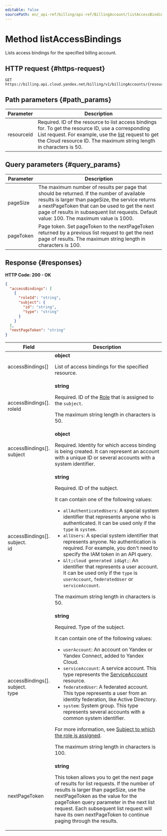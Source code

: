 ```yaml
---
editable: false
sourcePath: en/_api-ref/billing/api-ref/BillingAccount/listAccessBindings.md
---
```


# Method listAccessBindings
Lists access bindings for the specified billing account.
 

 
## HTTP request {#https-request}
```
GET https://billing.api.cloud.yandex.net/billing/v1/billingAccounts/{resourceId}:listAccessBindings
```
 
## Path parameters {#path_params}
 
Parameter | Description
--- | ---
resourceId | Required. ID of the resource to list access bindings for.  To get the resource ID, use a corresponding List request. For example, use the [list](/docs/resource-manager/api-ref/Cloud/list) request to get the Cloud resource ID.  The maximum string length in characters is 50.
 
## Query parameters {#query_params}
 
Parameter | Description
--- | ---
pageSize | The maximum number of results per page that should be returned. If the number of available results is larger than pageSize, the service returns a nextPageToken that can be used to get the next page of results in subsequent list requests. Default value: 100.  The maximum value is 1000.
pageToken | Page token. Set pageToken to the nextPageToken returned by a previous list request to get the next page of results.  The maximum string length in characters is 100.
 
## Response {#responses}
**HTTP Code: 200 - OK**

```json 
{
  "accessBindings": [
    {
      "roleId": "string",
      "subject": {
        "id": "string",
        "type": "string"
      }
    }
  ],
  "nextPageToken": "string"
}
```

 
Field | Description
--- | ---
accessBindings[] | **object**<br><p>List of access bindings for the specified resource.</p> 
accessBindings[].<br>roleId | **string**<br><p>Required. ID of the <a href="/docs/iam/api-ref/Role#representation">Role</a> that is assigned to the ``subject``.</p> <p>The maximum string length in characters is 50.</p> 
accessBindings[].<br>subject | **object**<br><p>Required. Identity for which access binding is being created. It can represent an account with a unique ID or several accounts with a system identifier.</p> 
accessBindings[].<br>subject.<br>id | **string**<br><p>Required. ID of the subject.</p> <p>It can contain one of the following values:</p> <ul> <li>``allAuthenticatedUsers``: A special system identifier that represents anyone who is authenticated. It can be used only if the ``type`` is ``system``.</li> <li>``allUsers``: A special system identifier that represents anyone. No authentication is required. For example, you don't need to specify the IAM token in an API query.</li> <li>``&lt;cloud generated id&gt;``: An identifier that represents a user account. It can be used only if the ``type`` is ``userAccount``, ``federatedUser`` or ``serviceAccount``.</li> </ul> <p>The maximum string length in characters is 50.</p> 
accessBindings[].<br>subject.<br>type | **string**<br><p>Required. Type of the subject.</p> <p>It can contain one of the following values:</p> <ul> <li>``userAccount``: An account on Yandex or Yandex Connect, added to Yandex Cloud.</li> <li>``serviceAccount``: A service account. This type represents the <a href="/docs/iam/api-ref/ServiceAccount#representation">ServiceAccount</a> resource.</li> <li>``federatedUser``: A federated account. This type represents a user from an identity federation, like Active Directory.</li> <li>``system``: System group. This type represents several accounts with a common system identifier.</li> </ul> <p>For more information, see <a href="/docs/iam/concepts/access-control/#subject">Subject to which the role is assigned</a>.</p> <p>The maximum string length in characters is 100.</p> 
nextPageToken | **string**<br><p>This token allows you to get the next page of results for list requests. If the number of results is larger than pageSize, use the nextPageToken as the value for the pageToken query parameter in the next list request. Each subsequent list request will have its own nextPageToken to continue paging through the results.</p> 